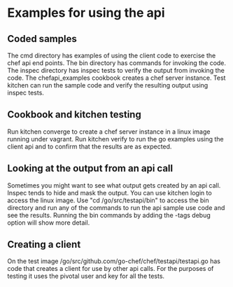 # Examples for using the api

## Coded samples
The cmd directory has examples of using the client code to exercise the chef api end points.
The bin directory has commands for invoking the code.
The inspec directory has inspec tests to verify the output from invoking the code.
The chefapi_examples cookbook creates a chef server instance. Test kitchen can run the sample code and verify
the resulting output using inspec tests.

## Cookbook and kitchen testing
Run kitchen converge to create a chef server instance in a linux image running under vagrant.
Run kitchen verify to run the go examples using the client api and to confirm
that the results are as expected.

## Looking at the output from an api call
Sometimes you might want to see what output gets created by an api call.  Inspec tends to hide
and mask the output. You can use kitchen login to access the linux image. Use "cd /go/src/testapi/bin"
to access the bin directory and run any of the commands to run the api sample use code and see
the results. Running the bin commands by adding the -tags debug option will show more detail.

## Creating a client
On the test image /go/src/github.com/go-chef/chef/testapi/testapi.go has code that creates a client
for use by other api calls. For the purposes of testing it uses the pivotal user and key
for all the tests.
